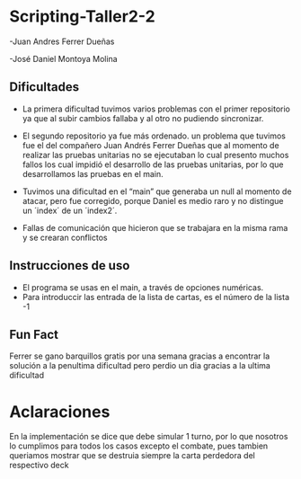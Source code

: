 # Scripting-Taller2-2
 
-Juan Andres Ferrer Dueñas

-José Daniel Montoya Molina

## Dificultades

- La primera dificultad tuvimos varios problemas con el primer repositorio ya que al subir cambios fallaba y al otro no pudiendo sincronizar.

- El segundo repositorio ya fue más ordenado. un problema que tuvimos fue el del compañero Juan Andrés Ferrer Dueñas que al momento de realizar las pruebas unitarias no se ejecutaban lo cual presento muchos fallos los cual impidió el desarrollo de las pruebas unitarias, por lo que desarrollamos las pruebas en el main.

- Tuvimos una dificultad en el “main” que generaba un null al momento de atacar, pero fue corregido, porque Daniel es medio raro y no distingue un ´index´ de un ´index2´.
- Fallas de comunicación que hicieron que se trabajara en la misma rama y se crearan conflictos

## Instrucciones de uso

- El programa se usas en el main, a través de opciones numéricas.
- Para introduccir las entrada de la lista de cartas, es el número de la lista -1


## Fun Fact
Ferrer se gano barquillos gratis por una semana gracias a encontrar la solución a la penultima dificultad pero perdio un dia gracias a la ultima dificultad


# Aclaraciones

En la implementación se dice que debe simular 1 turno, por lo que nosotros lo cumplimos para todos los casos excepto el combate, pues tambien queriamos mostrar que se destruia siempre la carta perdedora del respectivo deck
